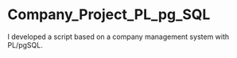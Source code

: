 # Company_Project_PL_pg_SQL

I developed a script based on a company management system with PL/pgSQL.

